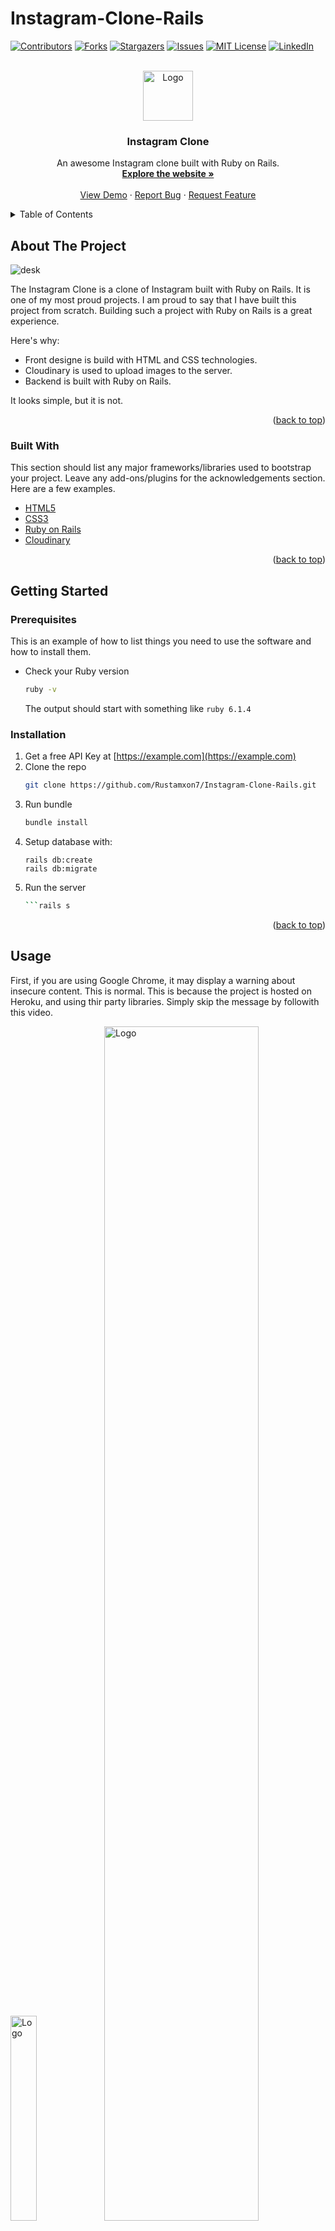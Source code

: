 # Instagram-Clone-Rails

<div id="top"></div>

[![Contributors][contributors-shield]][contributors-url]
[![Forks][forks-shield]][forks-url]
[![Stargazers][stars-shield]][stars-url]
[![Issues][issues-shield]][issues-url]
[![MIT License][license-shield]][license-url]
[![LinkedIn][linkedin-shield]][linkedin-url]



<!-- PROJECT LOGO -->
<br />
<div align="center">
  <a href="https://instagram-test-ror.herokuapp.com/">
    <img src="https://upload.wikimedia.org/wikipedia/commons/e/e7/Instagram_logo_2016.svg" alt="Logo" width="80" height="80">
  </a>

  <h3 align="center">Instagram Clone</h3>

  <p align="center">
    An awesome Instagram clone built with Ruby on Rails.
    <br />
    <a href="https://instagram-test-ror.herokuapp.com/"><strong>Explore the website »</strong></a>
    <br />
    <br />
    <a href="https://instagram-test-ror.herokuapp.com/">View Demo</a>
    ·
    <a href="https://github.com/Rustamxon7/Instagram-Clone-Rails/issues">Report Bug</a>
    ·
    <a href="https://github.com/Rustamxon7/Instagram-Clone-Rails/issues">Request Feature</a>
  </p>
</div>



<!-- TABLE OF CONTENTS -->
<details>
  <summary>Table of Contents</summary>
  <ol>
    <li>
      <a href="#about-the-project">About The Project</a>
      <ul>
        <li><a href="#built-with">Built With</a></li>
      </ul>
    </li>
    <li>
      <a href="#getting-started">Getting Started</a>
      <ul>
        <li><a href="#prerequisites">Prerequisites</a></li>
        <li><a href="#installation">Installation</a></li>
      </ul>
    </li>
    <li><a href="#usage">Usage</a></li>
    <li><a href="#roadmap">Roadmap</a></li>
    <li><a href="#contributing">Contributing</a></li>
    <li><a href="#license">License</a></li>
    <li><a href="#contact">Contact</a></li>
    <li><a href="#acknowledgments">Acknowledgments</a></li>
  </ol>
</details>



<!-- ABOUT THE PROJECT -->
## About The Project

![desk](https://user-images.githubusercontent.com/69011963/164515906-7024c276-d7a9-46d9-8619-06e298588bfe.gif)

The Instagram Clone is a clone of Instagram built with Ruby on Rails.
It is one of my most proud projects. I am proud to say that I have built this project from scratch. Building such a project with Ruby on Rails is a great experience.

Here's why:
* Front designe is build with HTML and CSS technologies.
* Cloudinary is used to upload images to the server.
* Backend is built with Ruby on Rails.

It looks simple, but it is not.

<p align="right">(<a href="#top">back to top</a>)</p>



### Built With

This section should list any major frameworks/libraries used to bootstrap your project. Leave any add-ons/plugins for the acknowledgements section. Here are a few examples.

* [HTML5 ](https://developer.mozilla.org/en-US/docs/Web/Guide/HTML/HTML5)
* [CSS3 ](https://developer.mozilla.org/en-US/docs/Web/CSS/CSS3)
* [Ruby on Rails ](https://rubyonrails.org/)
* [Cloudinary ](https://cloudinary.com/)

<p align="right">(<a href="#top">back to top</a>)</p>



<!-- GETTING STARTED -->
## Getting Started

### Prerequisites

This is an example of how to list things you need to use the software and how to install them.
* Check your Ruby version
  ```sh
  ruby -v
  ```

  The output should start with something like `ruby 6.1.4`

### Installation

1. Get a free API Key at [https://example.com](https://example.com)
2. Clone the repo
   ```sh
   git clone https://github.com/Rustamxon7/Instagram-Clone-Rails.git
   ```
3. Run bundle
   ```sh
   bundle install
   ```
4. Setup database with:
   ```
   rails db:create
   rails db:migrate
   ```
5. Run the server
   ```sh
   ```rails s
   ```

<p align="right">(<a href="#top">back to top</a>)</p>



<!-- USAGE EXAMPLES -->
## Usage

First, if you are using Google Chrome, it may display a warning about insecure content. This is normal. This is because the project is hosted on Heroku, and using thir party libraries. Simply skip the message by followith this video. 

<p align="left">
<img src="https://user-images.githubusercontent.com/69011963/164516377-3c570bf7-6091-4d90-9031-98082d0e83cb.gif" alt="Logo" width="29%" height="auto" object-fit="cover">

<img src="https://user-images.githubusercontent.com/69011963/164518637-7e58cc46-6ca8-4dc1-9d5f-450904a30e4b.gif" alt="Logo" width="70%" height="auto" object-fit="cover">
  </p>



<p align="right">(<a href="#top">back to top</a>)</p>



<!-- ROADMAP -->
## Roadmap

- [x] Sign up
- [x] Sign in
- [ ] Add photos
- [ ] Add comments
- [ ] Like/Unlike
- [ ] Follow users
- [ ] Delete Image
- [ ] Edit profile
- [ ] Log out

See the [open issues](https://github.com/Rustamxon7/Instagram-Clone-Rails/issues) for a full list of proposed features (and known issues).

<p align="right">(<a href="#top">back to top</a>)</p>

<!-- LICENSE -->
## License

Distributed under the MIT License. 

<p align="right">(<a href="#top">back to top</a>)</p>



<!-- CONTACT -->
## Contact

Rustamjon Tolipov - [email]() - rustamxontolipov788@gmail.com

Project Link: [https://github.com/Rustamxon7/Instagram-Clone-Rails](https://github.com/Rustamxon7/Instagram-Clone-Rails)

<p align="right">(<a href="#top">back to top</a>)</p>

<p align="right">(<a href="#top">back to top</a>)</p>



<!-- MARKDOWN LINKS & IMAGES -->
<!-- https://www.markdownguide.org/basic-syntax/#reference-style-links -->
[contributors-shield]: https://img.shields.io/github/contributors/othneildrew/Best-README-Template.svg?style=for-the-badge
[contributors-url]: https://github.com/Rustamxon7/Instagram-Clone-Rails/graphs/contributors
[forks-shield]: https://img.shields.io/github/forks/othneildrew/Best-README-Template.svg?style=for-the-badge
[forks-url]: https://github.com/Rustamxon7/Instagram-Clone-Rails/network/members
[stars-shield]: https://img.shields.io/github/stars/othneildrew/Best-README-Template.svg?style=for-the-badge
[stars-url]: https://github.com/Rustamxon7/Instagram-Clone-Rails/stargazers
[issues-shield]: https://img.shields.io/github/issues/othneildrew/Best-README-Template.svg?style=for-the-badge
[issues-url]: https://github.com/Rustamxon7/Instagram-Clone-Rails/issues
[license-shield]: https://img.shields.io/github/license/othneildrew/Best-README-Template.svg?style=for-the-badge
[license-url]: https://github.com/Rustamxon7/Instagram-Clone-Rails/blob/development/LICENSE.txt
[linkedin-shield]: https://img.shields.io/badge/-LinkedIn-black.svg?style=for-the-badge&logo=linkedin&colorB=555
[linkedin-url]: https://www.linkedin.com/in/rustamjon-tolipov/
[product-screenshot]: https://www.webmobilefirst.com/en/screencasts/VpImottb_M/
